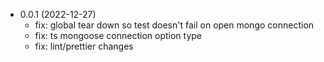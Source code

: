 * 0.0.1 (2022-12-27) 
    * fix: global tear down so test doesn't fail on open mongo connection
    * fix: ts mongoose connection option type
    * fix: lint/prettier changes